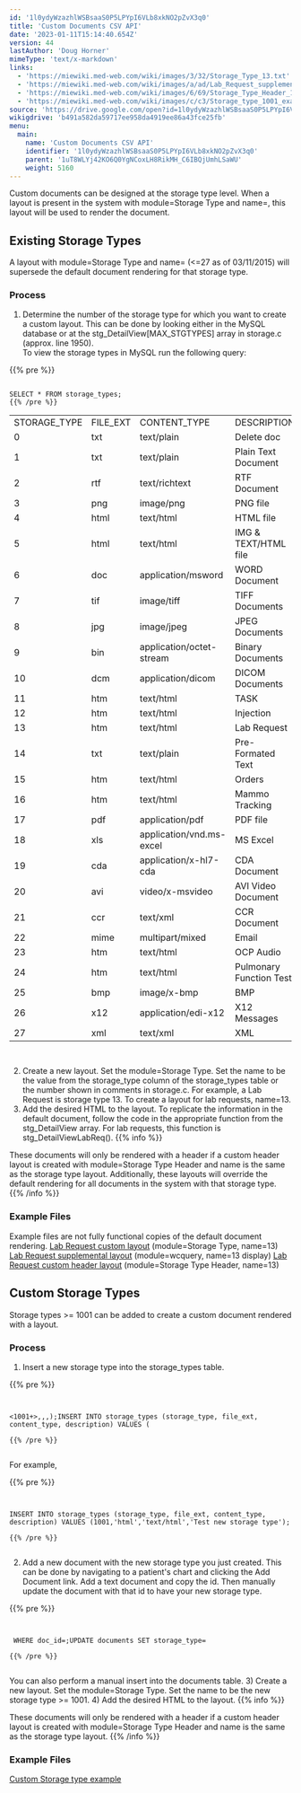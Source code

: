 ```yaml
---
id: '1l0ydyWzazhlWSBsaaS0P5LPYpI6VLb8xkNO2pZvX3q0'
title: 'Custom Documents CSV API'
date: '2023-01-11T15:14:40.654Z'
version: 44
lastAuthor: 'Doug Horner'
mimeType: 'text/x-markdown'
links:
  - 'https://miewiki.med-web.com/wiki/images/3/32/Storage_Type_13.txt'
  - 'https://miewiki.med-web.com/wiki/images/a/ad/Lab_Request_supplemental_layout.pdf'
  - 'https://miewiki.med-web.com/wiki/images/6/69/Storage_Type_Header_13.txt'
  - 'https://miewiki.med-web.com/wiki/images/c/c3/Storage_type_1001_example.pdf'
source: 'https://drive.google.com/open?id=1l0ydyWzazhlWSBsaaS0P5LPYpI6VLb8xkNO2pZvX3q0'
wikigdrive: 'b491a582da59717ee958da4919ee86a43fce25fb'
menu:
  main:
    name: 'Custom Documents CSV API'
    identifier: '1l0ydyWzazhlWSBsaaS0P5LPYpI6VLb8xkNO2pZvX3q0'
    parent: '1uT8WLYj42KO6Q0YgNCoxLH8RikMH_C6IBQjUmhLSaWU'
    weight: 5160
---
```

Custom documents can be designed at the storage type level. When a layout is present in the system with module=Storage Type and name=<storage type>, this layout will be used to render the document.

  
## **Existing Storage Types**  
  
A layout with module=Storage Type and name=<existing storage type> (<=27 as of 03/11/2015) will supersede the default document rendering for that storage type.

  
### **Process**  
  
1) Determine the number of the storage type for which you want to create a custom layout. This can be done by looking either in the MySQL database or at the stg_DetailView[MAX_STGTYPES] array in storage.c (approx. line 1950).  
To view the storage types in MySQL run the following query:

{{% pre %}}
```
  
SELECT * FROM storage_types;  
{{% /pre %}}  

```

<table>
<tr>
<td>STORAGE_TYPE</td>
<td>FILE_EXT</td>
<td>CONTENT_TYPE</td>
<td>DESCRIPTION</td>
</tr>
<tr>
<td>0</td>
<td>txt</td>
<td>text/plain</td>
<td>Delete doc</td>
</tr>
<tr>
<td>1</td>
<td>txt</td>
<td>text/plain</td>
<td>Plain Text Document</td>
</tr>
<tr>
<td>2</td>
<td>rtf</td>
<td>text/richtext</td>
<td>RTF Document</td>
</tr>
<tr>
<td>3</td>
<td>png</td>
<td>image/png</td>
<td>PNG file</td>
</tr>
<tr>
<td>4</td>
<td>html</td>
<td>text/html</td>
<td>HTML file</td>
</tr>
<tr>
<td>5</td>
<td>html</td>
<td>text/html</td>
<td>IMG & TEXT/HTML file</td>
</tr>
<tr>
<td>6</td>
<td>doc</td>
<td>application/msword</td>
<td>WORD Document</td>
</tr>
<tr>
<td>7</td>
<td>tif</td>
<td>image/tiff</td>
<td>TIFF Documents</td>
</tr>
<tr>
<td>8</td>
<td>jpg</td>
<td>image/jpeg</td>
<td>JPEG Documents</td>
</tr>
<tr>
<td>9</td>
<td>bin</td>
<td>application/octet-stream</td>
<td>Binary Documents</td>
</tr>
<tr>
<td>10</td>
<td>dcm</td>
<td>application/dicom</td>
<td>DICOM Documents</td>
</tr>
<tr>
<td>11</td>
<td>htm</td>
<td>text/html</td>
<td>TASK</td>
</tr>
<tr>
<td>12</td>
<td>htm</td>
<td>text/html</td>
<td>Injection</td>
</tr>
<tr>
<td>13</td>
<td>htm</td>
<td>text/html</td>
<td>Lab Request</td>
</tr>
<tr>
<td>14</td>
<td>txt</td>
<td>text/plain</td>
<td>Pre-Formated Text</td>
</tr>
<tr>
<td>15</td>
<td>htm</td>
<td>text/html</td>
<td>Orders</td>
</tr>
<tr>
<td>16</td>
<td>htm</td>
<td>text/html</td>
<td>Mammo Tracking</td>
</tr>
<tr>
<td>17</td>
<td>pdf</td>
<td>application/pdf</td>
<td>PDF file</td>
</tr>
<tr>
<td>18</td>
<td>xls</td>
<td>application/vnd.ms-excel</td>
<td>MS Excel</td>
</tr>
<tr>
<td>19</td>
<td>cda</td>
<td>application/x-hl7-cda</td>
<td>CDA Document</td>
</tr>
<tr>
<td>20</td>
<td>avi</td>
<td>video/x-msvideo</td>
<td>AVI Video Document</td>
</tr>
<tr>
<td>21</td>
<td>ccr</td>
<td>text/xml</td>
<td>CCR Document</td>
</tr>
<tr>
<td>22</td>
<td>mime</td>
<td>multipart/mixed</td>
<td>Email</td>
</tr>
<tr>
<td>23</td>
<td>htm</td>
<td>text/html</td>
<td>OCP Audio</td>
</tr>
<tr>
<td>24</td>
<td>htm</td>
<td>text/html</td>
<td>Pulmonary Function Test</td>
</tr>
<tr>
<td>25</td>
<td>bmp</td>
<td>image/x-bmp</td>
<td>BMP</td>
</tr>
<tr>
<td>26</td>
<td>x12</td>
<td>application/edi-x12</td>
<td>X12 Messages</td>
</tr>
<tr>
<td>27</td>
<td>xml</td>
<td>text/xml</td>
<td>XML</td>
</tr>

</table>

```
  

```
2) Create a new layout. Set the module=Storage Type. Set the name to be the value from the storage_type column of the storage_types table or the number shown in comments in storage.c. For example, a Lab Request is storage type 13. To create a layout for lab requests, name=13.
3) Add the desired HTML to the layout. To replicate the information in the default document, follow the code in the appropriate function from the stg_DetailView array. For lab requests, this function is stg_DetailViewLabReq().
{{% info %}}

These documents will only be rendered with a header if a custom header layout is created with module=Storage Type Header and name is the same as the storage type layout. Additionally, these layouts will override the default rendering for all documents in the system with that storage type.
{{% /info %}}

  
### **Example Files**  

Example files are not fully functional copies of the default document rendering.
[Lab Request custom layout](https://miewiki.med-web.com/wiki/images/3/32/Storage_Type_13.txt) (module=Storage Type, name=13)
[Lab Request supplemental layout](https://miewiki.med-web.com/wiki/images/a/ad/Lab_Request_supplemental_layout.pdf) (module=wcquery, name=13 display)
[Lab Request custom header layout](https://miewiki.med-web.com/wiki/images/6/69/Storage_Type_Header_13.txt) (module=Storage Type Header, name=13)

  
## **Custom Storage Types**  

Storage types >= 1001 can be added to create a custom document rendered with a layout.

  
### **Process**  

1) Insert a new storage type into the storage_types table.

{{% pre %}}
```
  
  
<1001+>,,,);INSERT INTO storage_types (storage_type, file_ext, content_type, description) VALUES (  
  
{{% /pre %}}  
  

```
For example,

{{% pre %}}
```
  
  
INSERT INTO storage_types (storage_type, file_ext, content_type, description) VALUES (1001,'html','text/html','Test new storage type');  
  
{{% /pre %}}  
  

```
2) Add a new document with the new storage type you just created. This can be done by navigating to a patient's chart and clicking the Add Document link. Add a text document and copy the id. Then manually update the document with that id to have your new storage type.

{{% pre %}}
```
  
  
 WHERE doc_id=;UPDATE documents SET storage_type=  
  
{{% /pre %}}  
  

```
You can also perform a manual insert into the documents table.
3) Create a new layout. Set the module=Storage Type. Set the name to be the new storage type >= 1001.
4) Add the desired HTML to the layout.
{{% info %}}

These documents will only be rendered with a header if a custom header layout is created with module=Storage Type Header and name is the same as the storage type layout.
{{% /info %}}

  
### **Example Files**  

[Custom Storage type example](https://miewiki.med-web.com/wiki/images/c/c3/Storage_type_1001_example.pdf)

